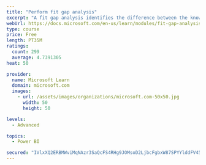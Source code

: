 ```yaml
---
title: "Perform fit gap analysis"
excerpt: "A fit gap analysis identifies the difference between the known requirements and the proposed or current solution. This module covers performing a fit gap analysis."
webUrl: https://docs.microsoft.com/en-us/learn/modules/fit-gap-analysis/
type: course
price: Free
length: PT35M
ratings:
  count: 299
  average: 4.7391305
heat: 50

provider:
  name: Microsoft Learn
  domain: microsoft.com
  images:
    - url: /assets/images/organizations/microsoft.com-50x50.jpg
      width: 50
      height: 50

levels:
  - Advanced

topics:
  - Power BI

secured: "IVlxXQ2ERBMWviMqNAzr3SaQcFS4RHg9JOMsoD2LjbcFgbxW87SPYYlddFV451Ve4Dw/YQqr5Md8gKNgzfRk/rFz5xwIthweAlez6C0ar9zzZ8dK5G9raSmf9l2M1A1AQlr2WUi5G+HkulWPPZcUX5hkmua4xcJWwKb017+8RaQ/ob9bXdhrdDWvtMmqdY763nv4GKyoNW+BozYlxugkWfl69YnxhsVrcvM7xkh5Vvr6VW098zuYoBqiGJqnzuzyFfnjg0sLEISs8wEVv6GemWar2w8Sz7/NpF09J4/zg9SVJJCAshm8QM7l7w0xD/mbhMRoZ3prF0n/mwNrrq7aWk7YGQ9inO06rUF7V4kWSrGYGsSxn7NTc+10veyA11Iy3Kz2/a/tsVSZtNal2QrSSg==;oylKKcFgD+ri+Okd01Lq7g=="
---
```



